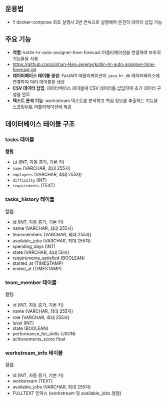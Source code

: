 ## 운용법
- !! docker-compose 최초 실행시 2번 연속으로 실행해야 온전히 데이터 삽입 가능
## 주요 기능
- **역할**: kotlin-hr-auto-assigner-time-forecast 어플리케이션을 연결하여 보조적 기능들을 사용
- https://github.com/Jinhan-Han-Jeremy/kotlin-hr-auto-assigner-time-forecast.git
- **데이터베이스 테이블 생성**: FastAPI 애플리케이션이 `java_hr_db` 데이터베이스에 연결하여 여러 테이블을 생성
- **CSV 데이터 삽입**: 데이터베이스 테이블에 CSV 데이터를 삽입하여 초기 데이터 구성을 완료
- **텍스트 분석 기능**: workstream 텍스트를 분석하고 핵심 정보를 추출하는 기능을 스프링부트 어플리케이션에 제공

## 데이터베이스 테이블 구조
### tasks 테이블
**컬럼**:
- `id` (INT, 자동 증가, 기본 키)
- `name` (VARCHAR, 최대 255자)
- `employees` (VARCHAR, 최대 255자)
- `difficulty` (INT)
- `requirements` (TEXT)

### tasks_history 테이블
컬럼:
- id (INT, 자동 증가, 기본 키)
- name (VARCHAR, 최대 255자)
- teammembers (VARCHAR, 최대 255자)
- available_jobs (VARCHAR, 최대 255자)
- spending_days (INT)
- state (VARCHAR, 최대 50자)
- requirements_satisfied (BOOLEAN)
- started_at (TIMESTAMP)
- ended_at (TIMESTAMP)

### team_member 테이블
컬럼:
- id (INT, 자동 증가, 기본 키)
- name (VARCHAR, 최대 255자)
- role (VARCHAR, 최대 255자)
- level (INT)
- state (BOOLEAN)
- performance_for_skills (JSON)
- achievements_score float

### workstream_info 테이블
컬럼:
- id (INT, 자동 증가, 기본 키)
- workstream (TEXT)
- available_jobs (VARCHAR, 최대 255자)
- FULLTEXT 인덱스 (workstream 및 available_jobs 컬럼)
